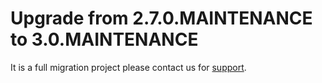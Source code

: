 Upgrade from 2.7.0.MAINTENANCE to 3.0.MAINTENANCE
=================================================

It is a full migration project please contact us for <a href="http://www.simplicite.fr/societe/contact/" target="_blank">support</a>.  

